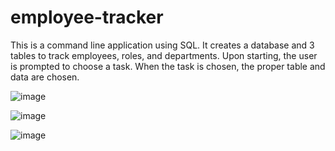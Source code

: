 # employee-tracker

This is a command line application using SQL. It creates a database and 3 tables to track employees, roles, and departments. Upon starting, the user is prompted to choose a task. When the task is chosen, the proper table and data are chosen.

![image](https://user-images.githubusercontent.com/25352227/121824272-90a3f600-cc70-11eb-9bae-2b4c03da352d.png)

![image](https://user-images.githubusercontent.com/25352227/123342462-d2108d00-d51d-11eb-9b22-8696aa9e315b.png)

![image](https://user-images.githubusercontent.com/25352227/121824288-b0d3b500-cc70-11eb-99fa-0a2fb7d0322b.png)
